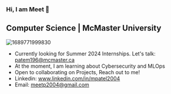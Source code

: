 ### Hi, I am Meet 👋
## Computer Science | McMaster University
![1689771999830](https://github.com/meetp2004/meetp2004/assets/65262358/95c0c358-9d6c-4d8e-b72c-5412010c1be6)

- Currently looking for Summer 2024 Internships. Let's talk: patem196@mcmaster.ca
- At the moment, I am learning about Cybersecurity and MLOps
- Open to collaborating on Projects, Reach out to me! 
- Linkedin: www.linkedin.com/in/mpatel2004
- Email: meetp2004@gmail.com




